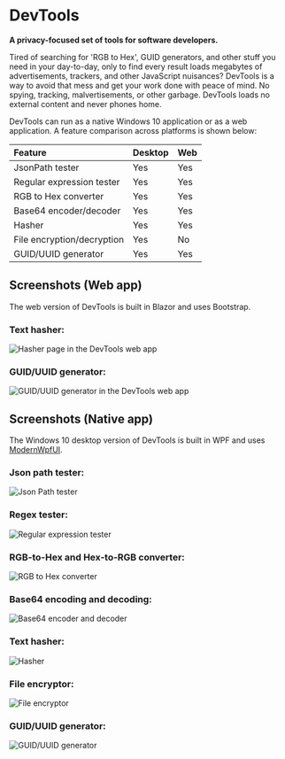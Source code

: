 # DevTools

**A privacy-focused set of tools for software developers.**

Tired of searching for 'RGB to Hex', GUID generators, and other stuff you need in your day-to-day,
    only to find every result loads megabytes of advertisements, trackers, and other JavaScript nuisances?
    DevTools is a way to avoid that mess and get your work done with peace of mind. No spying, tracking, malvertisements,
    or other garbage. DevTools loads no external content and never phones home.

DevTools can run as a native Windows 10 application or as a web application. A feature comparison across platforms is shown below:

| Feature                    | Desktop       | Web   |
|:-------------------------- |:------------- |:----- |
| JsonPath tester            | Yes           | Yes   |
| Regular expression tester  | Yes           | Yes   |
| RGB to Hex converter       | Yes           | Yes    |
| Base64 encoder/decoder     | Yes           | Yes   |
| Hasher                     | Yes           | Yes   |
| File encryption/decryption | Yes           | No    |
| GUID/UUID generator        | Yes           | Yes   |


## Screenshots (Web app)

The web version of DevTools is built in Blazor and uses Bootstrap.

### Text hasher:
![Hasher page in the DevTools web app](/images/web-image-05.png)

### GUID/UUID generator:
![GUID/UUID generator in the DevTools web app](/images/web-image-07.png)

## Screenshots (Native app)

The Windows 10 desktop version of DevTools is built in WPF and uses [ModernWpfUI](https://github.com/Kinnara/ModernWpf).

### Json path tester:
![Json Path tester](/images/image01.png)

### Regex tester:
![Regular expression tester](/images/image02.png)

### RGB-to-Hex and Hex-to-RGB converter:
![RGB to Hex converter](/images/image03.png)

### Base64 encoding and decoding:
![Base64 encoder and decoder](/images/image04.png)

### Text hasher:
![Hasher](/images/image05.png)

### File encryptor:
![File encryptor](/images/image06.png)

### GUID/UUID generator:
![GUID/UUID generator](/images/image07.png)